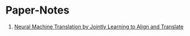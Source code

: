 # Paper-Notes
1. [Neural Machine Translation by Jointly Learning to Align and Translate](./Neural_Machine_Translation_by_Jointly_Learning_to_Align_and_Translate/)
